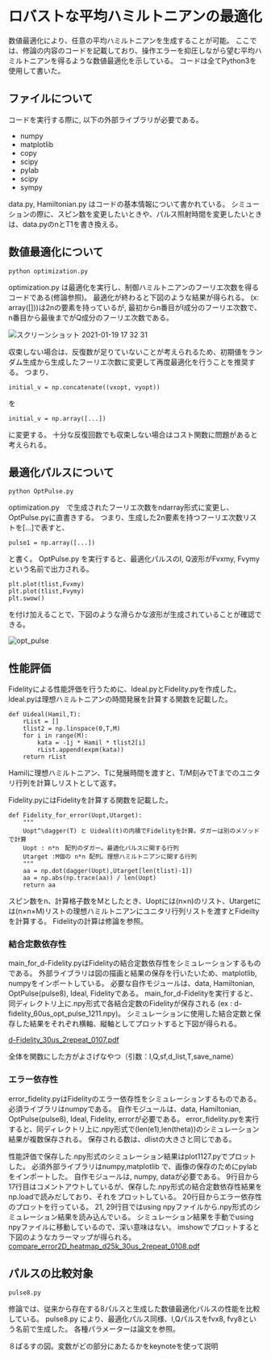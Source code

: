 # ロバストな平均ハミルトニアンの最適化
数値最適化により、任意の平均ハミルトニアンを生成することが可能。
ここでは、修論の内容のコードを記載しており、操作エラーを抑圧しながら望む平均ハミルトニアンを得るような数値最適化を示している。
コードは全てPython3を使用して書いた。

## ファイルについて
コードを実行する際に, 以下の外部ライブラリが必要である。
- numpy
- matplotlib
- copy
- scipy
- pylab
- scipy
- sympy


data.py, Hamiltonian.py はコードの基本情報について書かれている。
シミューションの際に、スピン数を変更したいときや、パルス照射時間を変更したいときは、data.pyのnとT1を書き換える。



## 数値最適化について
```
python optimization.py
```
optimization.py は最適化を実行し、制御ハミルトニアンのフーリエ次数を得るコードである(修論参照)。
最適化が終わると下図のような結果が得られる。
(x: array([]))は2nの要素を持っているが, 最初からn番目がI成分のフーリエ次数で、n番目から最後までがQ成分のフーリエ次数である。

![スクリーンショット 2021-01-19 17 32 31](https://user-images.githubusercontent.com/63832046/105008417-8e9c8900-5a7c-11eb-9bba-c05d16e140f8.png)

収束しない場合は、反復数が足りていないことが考えられるため、初期値をランダム生成から生成したフーリエ次数に変更して再度最適化を行うことを推奨する。
つまり、
```
initial_v = np.concatenate((vxopt, vyopt))
```
を
```
initial_v = np.array([...])
```
に変更する。
十分な反復回数でも収束しない場合はコスト関数に問題があると考えられる。



## 最適化パルスについて
```
python OptPulse.py
```
optimization.py　で生成されたフーリエ次数をndarray形式に変更し、OptPulse.pyに直書きする。
つまり、生成した2n要素を持つフーリエ次数リストを[...]で表すと、
```
pulse1 = np.array([...])
```
と書く。
OptPulse.py を実行すると、最適化パルスのI, Q波形がFvxmy, Fvymy　という名前で出力される。
```
plt.plot(tlist,Fvxmy)
plt.plot(tlist,Fvymy)
plt.swow()
```
を付け加えることで、下図のような滑らかな波形が生成されていることが確認できる。


![opt_pulse](https://user-images.githubusercontent.com/63832046/105141420-7724d500-5b3c-11eb-93b6-5f243446e3bf.png)



## 性能評価
Fidelityによる性能評価を行うために、Ideal.pyとFidelity.pyを作成した。
Ideal.pyは理想ハミルトニアンの時間発展を計算する関数を記載した。
```
def Uideal(Hamil,T):
    rList = []
    tlist2 = np.linspace(0,T,M) 
    for i in range(M):
        kata = -1j * Hamil * tlist2[i]
        rList.append(expm(kata))
    return rList
```
Hamilに理想ハミルトニアン、Tに発展時間を渡すと、T/M刻みでTまでのユニタリ行列を計算しリストとして返す。


Fidelity.pyにはFidelityを計算する関数を記載した。
```
def Fidelity_for_error(Uopt,Utarget):
    """
    Uopt^\dagger(T) と Uideal(t)の内積でFidelityを計算。ダガーは別のメソッドで計算
    Uopt : n*n　配列のダガー。最適化パルスに関する行列
    Utarget :M個の n*n 配列。理想ハミルトニアンに関する行列
    """
    aa = np.dot(dagger(Uopt),Utarget[len(tlist)-1])
    aa = np.abs(np.trace(aa)) / len(Uopt)
    return aa
```
スピン数をn、計算格子数をMとしたとき、Uoptには(n×n)のリスト、Utargetには(n×n×M)リストの理想ハミルトニアンにユニタリ行列リストを渡すとFideiltyを計算する。
Fidelityの計算は修論を参照。


### 結合定数依存性
main_for_d-Fidelity.pyはFidelityの結合定数依存性をシミュレーションするものである。
外部ライブラリは図の描画と結果の保存を行いたいため、matplotlib, numpyをインポートしている。
必要な自作モジュールは、data, Hamiltonian, OptPulse(pulse8), Ideal, Fidelityである。
main_for_d-Fidelityを実行すると、同ディレクトリ上に.npy形式で各結合定数のFidelityが保存される
(ex : d-fidelity_60us_opt_pulse_1211.npy)。
シミュレーションに使用した結合定数と保存した結果をそれぞれ横軸、縦軸としてプロットすると下図が得られる。

[d-Fidelity_30us_2repeat_0107.pdf](https://github.com/Kage819/Optimize_pulse/files/5839816/d-Fidelity_30us_2repeat_0107.pdf)


全体を関数にした方がよさげなやつ（引数：I,Q,sf,d_list,T,save_name）

### エラー依存性
error_fidelity.pyはFidelityのエラー依存性をシミュレーションするものである。
必須ライブラリはnumpyである。
自作モジュールは、data, Hamiltonian, OptPulse(pulse8), Ideal, Fidelity, errorが必要である。
error_fidelity.pyを実行すると、同ディレクトリ上に.npy形式で(len(e1),len(theta))のシミュレーション結果が複数保存される。
保存される数は、dlistの大きさと同じである。




性能評価で保存した.npy形式のシミュレーション結果はplot1127.pyでプロットした。
必須外部ライブラリはnumpy,matplotlib で、画像の保存のためにpylabをインポートした。
自作モジュールは, numpy, dataが必要である。
9行目から17行目はコメントアウトしているが、保存した.npy形式の結合定数依存性結果をnp.loadで読みだしており、それをプロットしている。
20行目からエラー依存性のプロットを行っている。
21, 29行目ではusing npyファイルから.npy形式のシミュレーション結果を読み込んでいる。
シミュレーション結果を手動でusing npyファイルに移動しているので、深い意味はない。
imshowでプロットすると下図のようなカラーマップが得られる。
[compare_error2D_heatmap_d25k_30us_2repeat_0108.pdf](https://github.com/Kage819/Optimize_pulse/files/5839811/compare_error2D_heatmap_d25k_30us_2repeat_0108.pdf)


## パルスの比較対象
```
pulse8.py
```
修論では、従来から存在する8パルスと生成した数値最適化パルスの性能を比較している。 
pulse8.py により、最適化パルス同様、I,Qパルスをfvx8, fvy8という名前で生成した。
各種パラメーターは論文を参照。

８ぱるすの図。変数がどの部分にあたるかをkeynoteを使って説明
